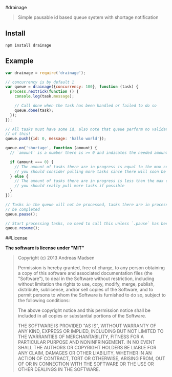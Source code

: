 #drainage

> Simple pausable id based queue system with shortage notification

## Install

```shell
npm install drainage
```

## Example

```javascript
var drainage = require('drainage');

// concurrency is by default 1
var queue = drainage({concurrency: 100}, function (task) {
  process.nextTick(function () {
    console.log(task.message);

    // Call done when the task has been handled or failed to do so
    queue.done(task);
  });
});

// All tasks must have some id, also note that queue perform no validation
// of this!
queue.push({id: 0, message: 'hallo world'});

queue.on('shortage', function (amount) {
  // `amount` is a number there is >= 0 and indicates the needed amount of tasks

  if (amount === 0) {
    // The amount of tasks there are in progress is equal to the max concurrency
    // you should consider pulling more tasks since there will soon be a shortage
  } else {
    // The amount of tasks there are in progress is less than the max concurrency
    // you should really pull more tasks if possible
  }
});

// Tasks in the queue will not be processed, tasks there are in process can still
// be completed
queue.pause();

// Start processing tasks, no need to call this unless `.pause` has been called
queue.resume();
```

##License

**The software is license under "MIT"**

> Copyright (c) 2013 Andreas Madsen
>
> Permission is hereby granted, free of charge, to any person obtaining a copy
> of this software and associated documentation files (the "Software"), to deal
> in the Software without restriction, including without limitation the rights
> to use, copy, modify, merge, publish, distribute, sublicense, and/or sell
> copies of the Software, and to permit persons to whom the Software is
> furnished to do so, subject to the following conditions:
>
> The above copyright notice and this permission notice shall be included in
> all copies or substantial portions of the Software.
>
> THE SOFTWARE IS PROVIDED "AS IS", WITHOUT WARRANTY OF ANY KIND, EXPRESS OR
> IMPLIED, INCLUDING BUT NOT LIMITED TO THE WARRANTIES OF MERCHANTABILITY,
> FITNESS FOR A PARTICULAR PURPOSE AND NONINFRINGEMENT. IN NO EVENT SHALL THE
> AUTHORS OR COPYRIGHT HOLDERS BE LIABLE FOR ANY CLAIM, DAMAGES OR OTHER
> LIABILITY, WHETHER IN AN ACTION OF CONTRACT, TORT OR OTHERWISE, ARISING FROM,
> OUT OF OR IN CONNECTION WITH THE SOFTWARE OR THE USE OR OTHER DEALINGS IN
> THE SOFTWARE.
